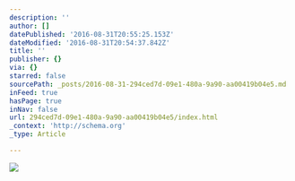 ```yaml
---
description: ''
author: []
datePublished: '2016-08-31T20:55:25.153Z'
dateModified: '2016-08-31T20:54:37.842Z'
title: ''
publisher: {}
via: {}
starred: false
sourcePath: _posts/2016-08-31-294ced7d-09e1-480a-9a90-aa00419b04e5.md
inFeed: true
hasPage: true
inNav: false
url: 294ced7d-09e1-480a-9a90-aa00419b04e5/index.html
_context: 'http://schema.org'
_type: Article

---
```

![](https://the-grid-user-content.s3-us-west-2.amazonaws.com/561d5314-1a6c-4ed4-95f2-d25ededc92a9.jpg)